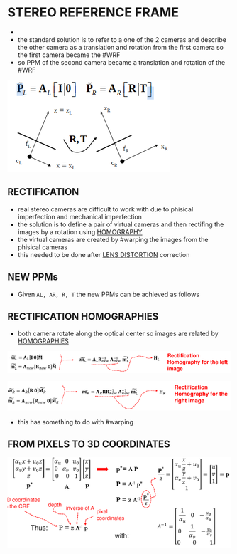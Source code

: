 # STEREO REFERENCE FRAME

- 
- the standard solution is to refer to a one of the 2 cameras and describe the other camera as a translation and rotation from the first camera so the first camera became the #WRF
- so PPM of the second camera became a translation and rotation of the #WRF

![](../assets/Pasted%20image%2020231019112342.png)

## RECTIFICATION

 - real stereo cameras are difficult to work with due to phisical imperfection and mechanical imperfection
 - the solution is to define a pair of virtual cameras and then rectifing the images by a rotation using [HOMOGRAPHY](../pages/PERSPECTIVE%20PROJECTION.md#P%20AS%20A%20HOMOGRAPHY)
 - the virtual cameras are created by #warping the images from the phisical cameras 
 - this needed to be done after [LENS DISTORTION](../pages/PERSPECTIVE%20PROJECTION.md#LENS%20DISTORTION) correction

## NEW PPMs

- Given `AL, AR, R, T` the new PPMs can be achieved as follows


## RECTIFICATION HOMOGRAPHIES

- both camera rotate along the optical center so images are related by [HOMOGRAPHIES](../pages/PERSPECTIVE%20PROJECTION.md#P%20AS%20A%20HOMOGRAPHY)

![](../assets/Pasted%20image%2020231019123648.png)

![](../assets/Pasted%20image%2020231019123703.png)

- this has something to do with #warping 

## FROM PIXELS TO 3D COORDINATES

![](../assets/Pasted%20image%2020231019124937.png)
